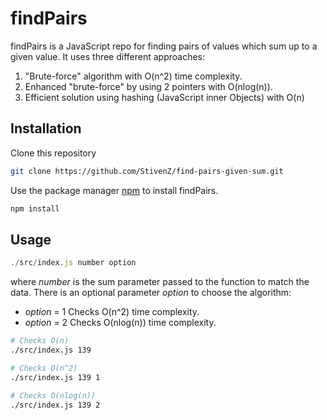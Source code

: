 # findPairs

findPairs is a JavaScript repo for finding pairs of values which sum up to a given value. It uses three different approaches:

1. "Brute-force" algorithm with O(n^2) time complexity.
2. Enhanced "brute-force" by using 2 pointers with O(nlog(n)).
3. Efficient solution using hashing (JavaScript inner Objects) with O(n)

## Installation

Clone this repository

```bash
git clone https://github.com/StivenZ/find-pairs-given-sum.git
```

Use the package manager [npm](https://docs.npmjs.com/cli/v7/commands/npm-install) to install findPairs.

```bash
npm install
```

## Usage

```javascript
./src/index.js number option
```

where _number_ is the sum parameter passed to the function to match the data. There is an optional parameter _option_ to choose the algorithm:

- _option_ = 1
  Checks O(n^2) time complexity.
- _option_ = 2
  Checks O(nlog(n)) time complexity.

```bash
# Checks O(n)
./src/index.js 139

# Checks O(n^2)
./src/index.js 139 1

# Checks O(nlog(n))
./src/index.js 139 2
```
